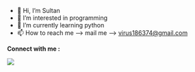 - 👋 Hi, I’m Sultan
- 👀 I’m interested in programming
- 🌱 I’m currently learning python
- 📫 How to reach me --> mail me --> virus186374@gmail.com

<!---
sultan0041/sultan0041 is a ✨ special ✨ repository because its `README.md` (this file) appears on your GitHub profile.
You can click the Preview link to take a look at your changes.
--->
<!-- Contact With me -->

</span>
        <b>Connect with me :</b>
</h2>
<p align="left" dir="auto">
    <a href="https://www.facebook.com/profile.php?id=100008821959179" rel="nofollow"><img src="https://camo.githubusercontent.com/e1ce34534e8d068b5c6a64380427a2bc416bc62bc6661ea515a41d65e5a74c86/68747470733a2f2f696d672e69636f6e73382e636f6d2f666c75656e63792f34382f3030303030302f66616365626f6f6b2e706e67" data-canonical-src="https://img.icons8.com/fluency/48/000000/facebook.png" style="max-width: 100%;"></a>
</p>
